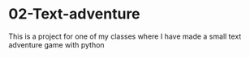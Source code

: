 # 02-Text-adventure
This is a project for one of my classes where I have made a small text adventure game with python
